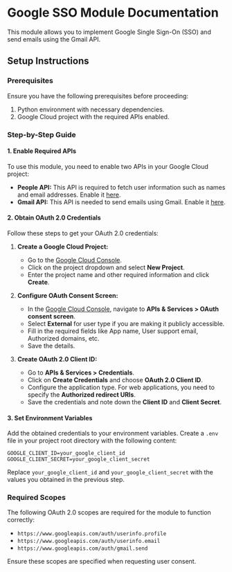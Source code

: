# Google SSO Module Documentation

This module allows you to implement Google Single Sign-On (SSO) and send emails using the Gmail API.

## Setup Instructions

### Prerequisites

Ensure you have the following prerequisites before proceeding:

1. Python environment with necessary dependencies.
2. Google Cloud project with the required APIs enabled.

### Step-by-Step Guide

#### 1. Enable Required APIs

To use this module, you need to enable two APIs in your Google Cloud project:

- **People API:** This API is required to fetch user information such as names and email addresses. Enable it [here](https://console.cloud.google.com/marketplace/product/google/people.googleapis.com).
- **Gmail API:** This API is needed to send emails using Gmail. Enable it [here](https://console.cloud.google.com/marketplace/product/google/gmail.googleapis.com).

#### 2. Obtain OAuth 2.0 Credentials

Follow these steps to get your OAuth 2.0 credentials:

1. **Create a Google Cloud Project:**
    - Go to the [Google Cloud Console](https://console.cloud.google.com/).
    - Click on the project dropdown and select **New Project**.
    - Enter the project name and other required information and click **Create**.

2. **Configure OAuth Consent Screen:**
    - In the [Google Cloud Console](https://console.cloud.google.com/), navigate to **APIs & Services > OAuth consent screen**.
    - Select **External** for user type if you are making it publicly accessible.
    - Fill in the required fields like App name, User support email, Authorized domains, etc.
    - Save the details.

3. **Create OAuth 2.0 Client ID:**
    - Go to **APIs & Services > Credentials**.
    - Click on **Create Credentials** and choose **OAuth 2.0 Client ID**.
    - Configure the application type. For web applications, you need to specify the **Authorized redirect URIs**.
    - Save the credentials and note down the **Client ID** and **Client Secret**.

#### 3. Set Environment Variables

Add the obtained credentials to your environment variables. Create a `.env` file in your project root directory with the following content:

```dotenv
GOOGLE_CLIENT_ID=your_google_client_id
GOOGLE_CLIENT_SECRET=your_google_client_secret
```

Replace `your_google_client_id` and `your_google_client_secret` with the values you obtained in the previous step.

### Required Scopes

The following OAuth 2.0 scopes are required for the module to function correctly:

- `https://www.googleapis.com/auth/userinfo.profile`
- `https://www.googleapis.com/auth/userinfo.email`
- `https://www.googleapis.com/auth/gmail.send`

Ensure these scopes are specified when requesting user consent.
